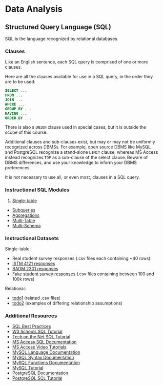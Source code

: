 # Data Analysis

## Structured Query Language (SQL)

SQL is the language recognized by relational databases.

### Clauses

Like an English sentence, each SQL query is comprised of one or more clauses.

Here are all the clauses available for use in a SQL query, in the order they are to be used:

```` sql
SELECT ...
FROM ...
JOIN ...
WHERE ...
GROUP BY ...
HAVING ...
ORDER BY ...
````

There is also a `UNION` clause used in special cases, but it is outside the scope of this course.

Additional clauses and sub-clauses exist, but may or may not be uniformly recognized across DBMSs. For example, open source DBMS like MySQL and PostgreSQL recognize a stand-alone `LIMIT` clause, whereas MS Access instead recognizes `TOP` as a sub-clause of the select clause. Beware of DBMS differences, and use your knowledge to inform your DBMS preferences.

It is not necessary to use all, or even most, clauses in a SQL query.

### Instructional SQL Modules

 1. [Single-table](data-analysis/single-table-sql.md)
  * [Subqueries](data-analysis/subqueries.md)
  * [Aggregations](data-analysis/single-table-aggregate-sql.md)
 * [Multi-Table](data-analysis/multi-table-sql.md)
  * [Multi-Schema](notes/data-analysis/multi-database-sql.md)

### Instructional Datasets

Single-table:

 + Real student survey responses (.csv files each containing ~40 rows)
  + [ISTM 4121 responses](https://github.com/gwu-business/istm-4121/blob/master/resources/questionnaire/responses.csv)
  + [BADM 2301 responses](https://github.com/gwu-business/badm-2301/blob/master/resources/questionnaire/responses.csv)
 + [Fake student survey responses](https://github.com/gwu-business/fake-responses/tree/master/data) (.csv files containing between 100 and 100k rows)

Relational:

 + [todo1](#TODO) (related .csv files)
 + [todo2](#TODO) (examples of differing relationship assumptions)

### Additional Resources

 + [SQL Best Practices](data-analysis/best-practices.md)
 + [W3 Schools SQL Tutorial](http://www.w3schools.com/sql/default.asp)
 + [Tech on the Net SQL Tutorial](http://www.techonthenet.com/sql/)
 + [MS Access SQL Documentation](https://msdn.microsoft.com/en-us/library/office/ff841692.aspx)
 + [MS Access Video Tutorials](https://www.youtube.com/view_play_list?p=4DD96CF7EF8C1955)
 + [MySQL Language Documentation](http://dev.mysql.com/doc/refman/5.7/en/language-structure.html)
 + [MySQL Syntax Documentation](http://dev.mysql.com/doc/refman/5.7/en/sql-syntax.html)
 + [MySQL Functions Documentation](http://dev.mysql.com/doc/refman/5.7/en/functions.html)
 + [MySQL Tutorial](http://dev.mysql.com/doc/refman/5.7/en/tutorial.html)
 + [PostgreSQL Documentation](http://www.postgresql.org/docs/9.1/static/sql.html)
 + [PostgreSQL SQL Tutorial](http://www.postgresql.org/docs/9.1/static/tutorial-sql.html)
